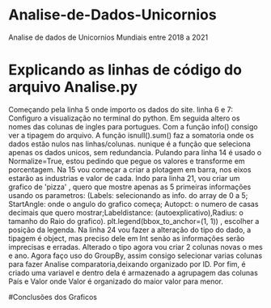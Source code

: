 # Analise-de-Dados-Unicornios
Analise de dados de Unicornios Mundiais entre 2018 a 2021

# Explicando as linhas de código do arquivo Analise.py 

Começando pela linha 5 onde importo os dados do site.
linha 6 e 7: Configuro a visualização no terminal do python.
Em seguida altero os nomes das colunas de ingles para portugues.
Com a função info() consigo ver a tipagem do arquivo.
A função isnull().sum() faz a somatoria onde os dados estão nulos nas linhas/colunas.
nunique é a função que seleciona apenas os dados unicos, sem redundancia.
Pulando para linha 14 é usado o Normalize=True, estou pedindo que pegue os valores e transforme em porcentagem.
Na 15 vou começar a criar a plotagem em barra, nos eixos estarão as industrias e valor de cada.
Indo para linha 21, vou criar um grafico de 'pizza' , quero que mostre apenas as 5 primeiras informações usando os parametros:
(Labels: selecionando as info. do array de 0 a 5; StartAngle: onde o angulo do grafico começa;
Autopct: o numero de casas decimais que quero mostrar;Labeldistance: (autoexplicativo),Radius: o tamanho do Raio do grafico).
plt.legend(bbox_to_anchor=(1, 1)) , escolher a posição da legenda.
Na linha 24 vou fazer a alteração do tipo do dado, a tipagem é object, mas preciso dele em Int senão as informações serão imprecisas e erradas.
Alterado o tipo agora vou criar 2 colunas novas o mes e ano.
Agora faço uso do GroupBy, assim consigo selecionar varias colunas para fazer Analise comparatoria,deixando organizado por ID.
Por fim, é criado uma variavel e dentro dela é armazenado a agrupagem das colunas País e Valor onde Valor é organizado do maior valor para menor.


#Conclusões dos Graficos


